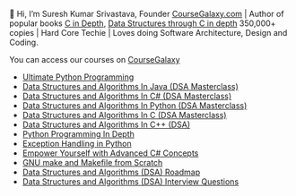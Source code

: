 👋 Hi, I’m Suresh Kumar Srivastava, Founder [CourseGalaxy.com]( http://coursegalaxy.com/) | Author of popular books [C in Depth]( https://www.amazon.in/C-Depth-Deepali-Srivastava/dp/8183330487/), [Data Structures through C in depth]( https://www.amazon.in/Data-Structures-Through-C-Depth/dp/8176567418/) 350,000+ copies | Hard Core Techie | Loves doing Software Architecture, Design and Coding.

You can access our courses on [CourseGalaxy]( http://coursegalaxy.com/)
* [Ultimate Python Programming](https://www.amazon.in/Ultimate-Python-Programming-programs-questions/dp/935551655X) 
* [Data Structures and Algorithms In Java (DSA Masterclass)](https://coursegalaxy.newzenler.com/courses/data-structures-algorithms-java-masterclass?coupon=GITHUB50) 
* [Data Structures and Algorithms In C# (DSA Masterclass)](https://coursegalaxy.newzenler.com/courses/data-structures-algorithms-csharp-masterclass?coupon=GITHUB50)
* [Data Structures and Algorithms In Python (DSA Masterclass)](https://coursegalaxy.newzenler.com/courses/data-structures-algorithms-python-masterclass?coupon=GITHUB50)
* [Data Structures and Algorithms In C (DSA Masterclass)](https://coursegalaxy.newzenler.com/courses/data-structures-algorithms-c-masterclass?coupon=GITHUB50)
* [Data Structures and Algorithms In C++ (DSA)](https://coursegalaxy.newzenler.com/courses/data-structures-algorithms-cpp-dsa?coupon=GITHUB50)
* [Python Programming In Depth](https://coursegalaxy.newzenler.com/courses/python-programming?coupon=GITHUB50)
* [Exception Handling in Python](https://coursegalaxy.newzenler.com/courses/exception-handling-python?coupon=GITHUB50)
* [Empower Yourself with Advanced C# Concepts](https://coursegalaxy.newzenler.com/courses/advanced-csharp-programming-concepts?coupon=GITHUB50)
* [GNU make and Makefile from Scratch](https://leanpub.com/gnu-make-makefile-scratch)
* [Data Structures and Algorithms (DSA) Roadmap](http://coursegalaxy.com/data-structures-algorithms/dsa-roadmap.html)
* [Data Structures and Algorithms (DSA) Interview Questions](http://coursegalaxy.com/data-structures-algorithms/dsa-interview-questions.html)

<!---
* [Data Structures and Algorithms In C](http://coursegalaxy.com/course/data-structures-algorithms-c.html) 
* [Trees and Graphs Data Structures and Algorithms In C](http://coursegalaxy.com/course/trees-graphs-data-structures-algorithms-c.html)
* [Data Structures and Algorithms In C#](http://coursegalaxy.com/course/data-structures-algorithms-csharp.html)
* [Trees and Graphs Data Structures and Algorithms In C#](http://coursegalaxy.com/course/trees-graphs-data-structures-algorithms-csharp.html)
* [Data Structures and Algorithms In Java](http://coursegalaxy.com/course/data-structures-algorithms-java.html)
* [Trees and Graphs Data Structures and Algorithms In Java](http://coursegalaxy.com/course/trees-graphs-data-structures-algorithms-java.html)
* [Data Structures and Algorithms In Python](http://coursegalaxy.com/course/data-structures-algorithms-python.html)
* [Trees and Graphs Data Structures and Algorithms In Python](http://coursegalaxy.com/course/trees-graphs-data-structures-algorithms-python.html)
* [Data Structures and Algorithms In C++](http://coursegalaxy.com/course/data-structures-algorithms-c-plus-plus.html)


[![data-structures-algorithms-java](https://user-images.githubusercontent.com/96913690/200234744-14a5ed97-085f-44f3-9298-979c2053c580.jpg)](http://coursegalaxy.com/)
[![data-structures-algorithms-python](https://user-images.githubusercontent.com/96913690/200234827-86aec10a-bfab-4371-91fc-e2be855ff1ff.jpg)](http://coursegalaxy.com/)
[![data-structures-algorithms-c](https://user-images.githubusercontent.com/96913690/200234592-25d33957-0e9e-4cc0-b324-2a73325aca85.jpg)](http://coursegalaxy.com/)
[![data-structures-algorithms-csharp](https://user-images.githubusercontent.com/96913690/200234905-67b85dfd-20c4-4f4b-afd2-e10d3568fff8.jpg)](http://coursegalaxy.com/)


I am an Founder of CourseGalaxy.com and have written two books – [C in Depth](https://www.amazon.in/C-Depth-Deepali-Srivastava/dp/8183330487/),  [Data Structures through C in depth](https://www.amazon.in/Data-Structures-Through-C-Depth/dp/8176567418/)

You can access our courses on [CourseGalaxy](http://coursegalaxy.com/) -\
[Data Structures and Algorithms In C](http://coursegalaxy.com/course/data-structures-algorithms-c.html)\
[Data Structures and Algorithms In C++](http://coursegalaxy.com/course/data-structures-algorithms-c-plus-plus.html)\
[Data Structures and Algorithms In C#](http://coursegalaxy.com/course/data-structures-algorithms-csharp.html)\
[Data Structures and Algorithms In Java](http://coursegalaxy.com/course/data-structures-algorithms-java.html)\
[Data Structures and Algorithms In Python](http://coursegalaxy.com/course/data-structures-algorithms-python.html)


- 👋 Hi, I’m @suresh-srivastava
- 👀 I’m interested in ...
- 🌱 I’m currently learning ...
- 💞️ I’m looking to collaborate on ...
- 📫 How to reach me ...


suresh-srivastava/suresh-srivastava is a ✨ special ✨ repository because its `README.md` (this file) appears on your GitHub profile.
You can click the Preview link to take a look at your changes.
--->
